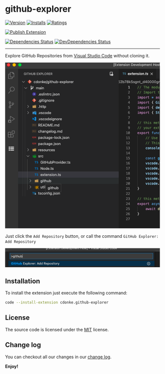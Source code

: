 # github-explorer

[![Version](https://vsmarketplacebadge.apphb.com/version/cdonke.github-explorer.svg)](https://marketplace.visualstudio.com/items?itemName=cdonke.github-explorer)
[![Installs](https://vsmarketplacebadge.apphb.com/installs/cdonke.github-explorer.svg)](https://marketplace.visualstudio.com/items?itemName=cdonke.github-explorer)
[![Ratings](https://vsmarketplacebadge.apphb.com/rating-star/cdonke.github-explorer.svg)](https://marketplace.visualstudio.com/items?itemName=cdonke.github-explorer)

[![Publish Extension](https://github.com/cdonke/github-explorer/actions/workflows/publish-extension.yml/badge.svg)](https://github.com/cdonke/github-explorer/actions/workflows/publish-extension.yml)


[![Dependencies Status](https://david-dm.org/cdonke/github-explorer/status.svg)](https://david-dm.org/cdonke/github-explorer)
[![DevDependencies Status](https://david-dm.org/cdonke/github-explorer/dev-status.svg)](https://david-dm.org/cdonke/github-explorer?type=dev)

---

Explore GitHub Repositories from [Visual Studio Code](https://code.visualstudio.com/) without cloning it.

![Repository View](./docs/menu.png)

Just click the `Add Repository` button, or call the command `GitHub Explorer: Add Repository`

![Add Command](./docs/add-command.png)

## Installation

To install the extension just execute the following command:

```sh
code --install-extension cdonke.github-explorer
```

## License

The source code is licensed under the [MIT](LICENSE) license.

## Change log

You can checkout all our changes in our [change log](https://github.com/cdonke/github-explorer/blob/main/CHANGELOG.md).

**Enjoy!**